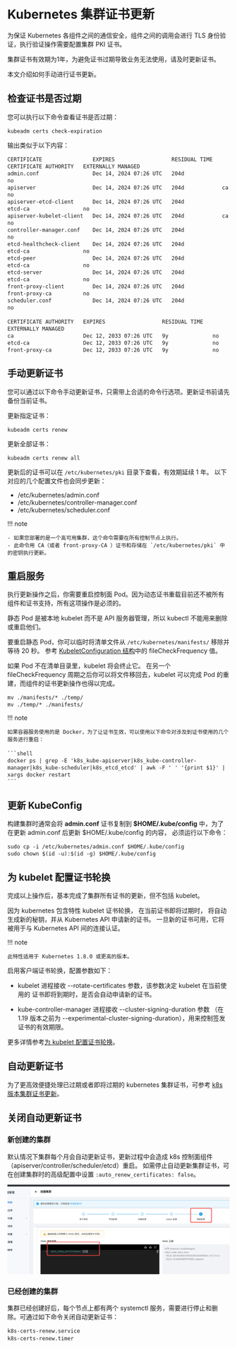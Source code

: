 # Kubernetes 集群证书更新

为保证 Kubernetes 各组件之间的通信安全，组件之间的调用会进行 TLS 身份验证，执行验证操作需要配置集群 PKI 证书。

集群证书有效期为1年，为避免证书过期导致业务无法使用，请及时更新证书。

本文介绍如何手动进行证书更新。

## 检查证书是否过期

您可以执行以下命令查看证书是否过期：

```shell
kubeadm certs check-expiration
```

输出类似于以下内容：

```output
CERTIFICATE                EXPIRES                  RESIDUAL TIME   CERTIFICATE AUTHORITY   EXTERNALLY MANAGED
admin.conf                 Dec 14, 2024 07:26 UTC   204d                                    no      
apiserver                  Dec 14, 2024 07:26 UTC   204d            ca                      no      
apiserver-etcd-client      Dec 14, 2024 07:26 UTC   204d            etcd-ca                 no      
apiserver-kubelet-client   Dec 14, 2024 07:26 UTC   204d            ca                      no      
controller-manager.conf    Dec 14, 2024 07:26 UTC   204d                                    no      
etcd-healthcheck-client    Dec 14, 2024 07:26 UTC   204d            etcd-ca                 no      
etcd-peer                  Dec 14, 2024 07:26 UTC   204d            etcd-ca                 no      
etcd-server                Dec 14, 2024 07:26 UTC   204d            etcd-ca                 no      
front-proxy-client         Dec 14, 2024 07:26 UTC   204d            front-proxy-ca          no      
scheduler.conf             Dec 14, 2024 07:26 UTC   204d                                    no      

CERTIFICATE AUTHORITY   EXPIRES                  RESIDUAL TIME   EXTERNALLY MANAGED
ca                      Dec 12, 2033 07:26 UTC   9y              no      
etcd-ca                 Dec 12, 2033 07:26 UTC   9y              no      
front-proxy-ca          Dec 12, 2033 07:26 UTC   9y              no      
```

## 手动更新证书

您可以通过以下命令手动更新证书，只需带上合适的命令行选项。更新证书前请先备份当前证书。

更新指定证书：

```shell
kubeadm certs renew
```

更新全部证书：

```shell
kubeadm certs renew all
```

更新后的证书可以在 `/etc/kubernetes/pki` 目录下查看，有效期延续 1 年。
以下对应的几个配置文件也会同步更新：

- /etc/kubernetes/admin.conf
- /etc/kubernetes/controller-manager.conf
- /etc/kubernetes/scheduler.conf

!!! note

    - 如果您部署的是一个高可用集群，这个命令需要在所有控制节点上执行。
    - 此命令用 CA（或者 front-proxy-CA ）证书和存储在 `/etc/kubernetes/pki` 中的密钥执行更新。

## 重启服务

执行更新操作之后，你需要重启控制面 Pod。因为动态证书重载目前还不被所有组件和证书支持，所有这项操作是必须的。

静态 Pod 是被本地 kubelet 而不是 API 服务器管理，所以 kubectl 不能用来删除或重启他们。

要重启静态 Pod，你可以临时将清单文件从 `/etc/kubernetes/manifests/` 移除并等待 20 秒。
参考 [KubeletConfiguration 结构](https://kubernetes.io/zh-cn/docs/reference/config-api/kubelet-config.v1beta1/)中的 fileCheckFrequency 值。

如果 Pod 不在清单目录里，kubelet 将会终止它。
在另一个 fileCheckFrequency 周期之后你可以将文件移回去，kubelet 可以完成 Pod 的重建，而组件的证书更新操作也得以完成。

```shell
mv ./manifests/* ./temp/
mv ./temp/* ./manifests/
```

!!! note

    如果容器服务使用的是 Docker，为了让证书生效，可以使用以下命令对涉及到证书使用的几个服务进行重启：
    
    ```shell
    docker ps | grep -E 'k8s_kube-apiserver|k8s_kube-controller-manager|k8s_kube-scheduler|k8s_etcd_etcd' | awk -F ' ' '{print $1}' | xargs docker restart
    ```

## 更新 KubeConfig

构建集群时通常会将 **admin.conf** 证书复制到 **$HOME/.kube/config** 中，为了在更新 admin.conf 后更新 $HOME/.kube/config 的内容， 必须运行以下命令：

```shell
sudo cp -i /etc/kubernetes/admin.conf $HOME/.kube/config
sudo chown $(id -u):$(id -g) $HOME/.kube/config
```

## 为 kubelet 配置证书轮换

完成以上操作后，基本完成了集群所有证书的更新，但不包括 kubelet。

因为 kubernetes 包含特性 kubelet 证书轮换， 在当前证书即将过期时， 将自动生成新的秘钥，并从 Kubernetes API 申请新的证书。 一旦新的证书可用，它将被用于与 Kubernetes API 间的连接认证。

!!! note

    此特性适用于 Kubernetes 1.8.0 或更高的版本。

启用客户端证书轮换，配置参数如下：

- kubelet 进程接收 --rotate-certificates 参数，该参数决定 kubelet 在当前使用的 证书即将到期时，是否会自动申请新的证书。

- kube-controller-manager 进程接收 --cluster-signing-duration 参数
  （在 1.19 版本之前为 --experimental-cluster-signing-duration），用来控制签发证书的有效期限。

更多详情参考[为 kubelet 配置证书轮换](https://kubernetes.io/zh-cn/docs/tasks/tls/certificate-rotation/)。

## 自动更新证书

为了更高效便捷处理已过期或者即将过期的 kubernetes 集群证书，可参考
[k8s 版本集群证书更新](https://github.com/yuyicai/update-kube-cert/blob/master/README-zh_CN.md)。

## 关闭自动更新证书

### 新创建的集群 

默认情况下集群每个月会自动更新证书，更新过程中会造成 k8s 控制面组件（apiserver/controller/scheduler/etcd）重启。
如需停止自动更新集群证书，可在创建集群时的高级配置中设置 `:auto_renew_certificates: false`。

![证书](../images/zhengshu.png)

### 已经创建的集群

集群已经创建好后，每个节点上都有两个 systemctl 服务，需要进行停止和删除。可通过如下命令关闭自动更新证书：

```bash
k8s-certs-renew.service
k8s-certs-renew.timer
```
